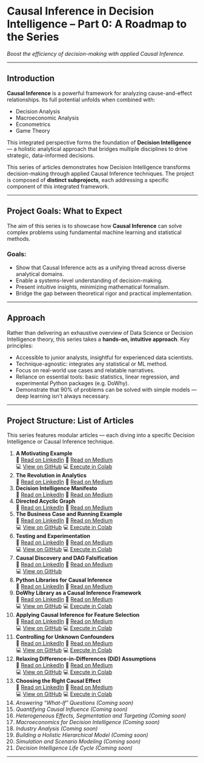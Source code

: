 # Causal Inference in Decision Intelligence – Part 0: A Roadmap to the Series

*Boost the efficiency of decision-making with applied Causal Inference.*

---

## Introduction

**Causal Inference** is a powerful framework for analyzing cause-and-effect relationships. Its full potential unfolds when combined with:

- Decision Analysis  
- Macroeconomic Analysis  
- Econometrics  
- Game Theory  

This integrated perspective forms the foundation of **Decision Intelligence** — a holistic analytical approach that bridges multiple disciplines to drive strategic, data-informed decisions.

This series of articles demonstrates how Decision Intelligence transforms decision-making through applied Causal Inference techniques. The project is composed of **distinct subprojects**, each addressing a specific component of this integrated framework.

---

## Project Goals: What to Expect

The aim of this series is to showcase how **Causal Inference** can solve complex problems using fundamental machine learning and statistical methods.

### Goals:
- Show that Causal Inference acts as a unifying thread across diverse analytical domains.  
- Enable a systems-level understanding of decision-making.  
- Present intuitive insights, minimizing mathematical formalism.  
- Bridge the gap between theoretical rigor and practical implementation.  

---

## Approach

Rather than delivering an exhaustive overview of Data Science or Decision Intelligence theory, this series takes a **hands-on, intuitive approach**. Key principles:

- Accessible to junior analysts, insightful for experienced data scientists.  
- Technique-agnostic: integrates any statistical or ML method.  
- Focus on real-world use cases and relatable narratives.  
- Reliance on essential tools: basic statistics, linear regression, and experimental Python packages (e.g. DoWhy).  
- Demonstrate that 90% of problems can be solved with simple models — deep learning isn't always necessary.  

---

## Project Structure: List of Articles

This series features modular articles — each diving into a specific Decision Intelligence or Causal Inference technique.

1. **A Motivating Example** <br> 📄 [Read on LinkedIn](https://www.linkedin.com/pulse/causal-inference-decision-intelligence-part-1-example-eugene-zinoviev-ehycc/) 📄 [Read on Medium](https://medium.com/@ievgen.zinoviev/causal-inference-in-decision-intelligence-part-1-a-motivating-example-be8bae1a10f3) <br> 💻 [View on GitHub](https://github.com/ezinoviev/causal-inference/blob/6b953aa8e8ffe0453eb3baa983942dfa961ac394/1.%20A%20Motivating%20Example.ipynb)  💻 [Execute in Colab](https://colab.research.google.com/drive/1YwhyWnVUAynNFk6u1YcIoimKIygUDa-H?usp=sharing) 
2. **The Revolution in Analytics** <br>
📄 [Read on LinkedIn](https://www.linkedin.com/pulse/causal-inference-decision-intelligence-part-2-eugene-zinoviev-wkbnc/) 📄 [Read on Medium](https://medium.com/@ievgen.zinoviev/causal-inference-in-decision-intelligence-part-2-the-revolution-in-analytics-9123d7e614fc)
3. **Decision Intelligence Manifesto** <br>
📄 [Read on LinkedIn](https://www.linkedin.com/pulse/causal-inference-decision-intelligence-part-3-eugene-zinoviev-ypcxc) 📄 [Read on Medium](https://medium.com/@ievgen.zinoviev/causal-inference-in-decision-intelligence-part-3-decision-intelligence-manifesto-7703b1297aaf)
4. **Directed Acyclic Graph** <br>
📄 [Read on LinkedIn](https://www.linkedin.com/pulse/causal-inference-decision-intelligence-part-4-acyclic-eugene-zinoviev-ekwtc) 📄 [Read on Medium](https://medium.com/@ievgen.zinoviev/causal-inference-in-decision-intelligence-part-4-directed-acyclic-graph-52235071e0fd)
5. **The Business Case and Running Example** <br>
📄 [Read on LinkedIn](https://www.linkedin.com/pulse/causal-inference-decision-intelligence-part-5-case-running-zinoviev-pdgbc) 📄 [Read on Medium](https://medium.com/@ievgen.zinoviev/causal-inference-in-decision-intelligence-part-5-the-business-case-and-running-example-7109210ee06c) <br> 💻 [View on GitHub](https://github.com/ezinoviev/causal-inference/blob/main/5.%20Running%20example.ipynb)  💻 [Execute in Colab](https://colab.research.google.com/drive/1amxAfNrWJoTzanh8jNRyWSZc590Y4cJH?usp=sharing) 
6. **Testing and Experimentation**  <br>
📄 [Read on LinkedIn](https://www.linkedin.com/pulse/causal-inference-decision-intelligence-part-6-testing-eugene-zinoviev-rqwvc) 📄 [Read on Medium](https://medium.com/@ievgen.zinoviev/causal-inference-in-decision-intelligence-part-6-testing-and-experimentation-3e1432649a32) <br> 💻 [View on GitHub](https://github.com/ezinoviev/causal-inference/blob/main/6.%20Testing%20and%20Experimentation.ipynb)  💻 [Execute in Colab](https://colab.research.google.com/drive/1j9aHdss6rjs_iAKP9J3vC5yliU_XNONw?usp=sharing) 
7. **Causal Discovery and DAG Falsification**  <br>
📄 [Read on LinkedIn](https://www.linkedin.com/pulse/causal-inference-decision-intelligence-part-7-dag-eugene-zinoviev-bnfqc) 📄 [Read on Medium](https://medium.com/@ievgen.zinoviev/causal-inference-in-decision-intelligence-part-7-causal-discovery-and-dag-falsification-c11cd964a3b5) <br> 💻 [View on GitHub](https://github.com/ezinoviev/causal-inference/blob/main/7.%20DAG%20discovery%20and%20falsification%20simplified.ipynb) 
8. **Python Libraries for Causal Inference**  <br>
📄 [Read on LinkedIn](https://www.linkedin.com/pulse/causal-inference-decision-intelligence-part-8-python-eugene-zinoviev-c570c) 📄 [Read on Medium](https://medium.com/@ievgen.zinoviev/causal-inference-in-decision-intelligence-part-8-python-libraries-for-causal-inference-a0b9ddf080f0)
9. **DoWhy Library as a Causal Inference Framework**  <br>
📄 [Read on LinkedIn](https://www.linkedin.com/pulse/causal-inference-decision-intelligence-part-9-dowhy-library-zinoviev-snd8c) 📄 [Read on Medium](https://medium.com/@ievgen.zinoviev/causal-inference-in-decision-intelligence-part-9-dowhy-library-as-a-causal-inference-framework-1f66c2bc4558) <br> 💻 [View on GitHub](https://github.com/ezinoviev/causal-inference/blob/main/9.%20DoWhy%20and%20GCM.ipynb)  💻 [Execute in Colab](https://colab.research.google.com/drive/1sUDc7uTta-XX6ToMoT2Ysem0d52rEcaO?usp=sharing)   
10. **Applying Causal Inference for Feature Selection**  <br>
📄 [Read on LinkedIn](https://www.linkedin.com/pulse/causal-inference-decision-intelligence-part-10-feature-zinoviev-naiqc) 📄 [Read on Medium](https://medium.com/@ievgen.zinoviev/causal-inference-in-decision-intelligence-part-10-applying-causal-inference-for-feature-49503d25bee2) <br> 💻 [View on GitHub](https://github.com/ezinoviev/causal-inference/blob/main/10.%20Applying%20causal%20inference%20for%20feature%20selection.ipynb)  💻 [Execute in Colab](https://colab.research.google.com/drive/14Gz9tZ7f605vEZSB98xgtFcaqBxHgYd0?usp=sharing)  
11. **Controlling for Unknown Confounders**  <br>
📄 [Read on LinkedIn](https://www.linkedin.com/pulse/causal-inference-decision-intelligence-part-11-unknown-zinoviev-0kbbc) 📄 [Read on Medium](https://medium.com/@ievgen.zinoviev/causal-inference-in-decision-intelligence-part-11-controlling-for-unknown-confounders-5649db493cfd) <br> 💻 [View on GitHub](https://github.com/ezinoviev/causal-inference/blob/main/11.%20Controlling%20for%20unknown%20confounders.ipynb)  💻 [Execute in Colab](https://colab.research.google.com/drive/1FqWAls8PjPlaXyKsZS5DOsVlAO5tmxEs?usp=sharing)  
12. **Relaxing Difference-in-Differences (DiD) Assumptions** <br>
📄 [Read on LinkedIn](https://www.linkedin.com/pulse/causal-inference-decision-intelligence-part-12-did-eugene-zinoviev-x0dkc) 📄 [Read on Medium](https://medium.com/@ievgen.zinoviev/causal-inference-in-decision-intelligence-part-12-relaxing-difference-in-differences-did-f79d5834d187) <br> 💻 [View on GitHub](https://github.com/ezinoviev/causal-inference/blob/main/12.%20Relaxing%20DiD%20assumptions.ipynb)  💻 [Execute in Colab](https://colab.research.google.com/drive/1NKBxJtccsyecwMTU1OnK0NtN-euX0Pf8?usp=sharing)   
13. **Choosing the Right Causal Effect**  <br>
📄 [Read on LinkedIn](https://www.linkedin.com/pulse/causal-inference-decision-intelligence-part-13-right-effect-zinoviev-in4lc) 📄 [Read on Medium](https://medium.com/@ievgen.zinoviev/causal-inference-in-decision-intelligence-part-13-choosing-the-right-causal-effect-8d112ecf2d21) <br> 💻 [View on GitHub](https://github.com/ezinoviev/causal-inference/blob/main/13.%20Choosing%20the%20right%20causal%20effect.ipynb)  💻 [Execute in Colab](https://colab.research.google.com/drive/1uRvMP9ouMzHqHF1gaOdq4iuDfTSE_jqQ?usp=sharing)   
14. _Answering “What-If” Questions_ *(Coming soon)*  
15. _Quantifying Causal Influence_ *(Coming soon)*  
16. _Heterogeneous Effects, Segmentation and Targeting_ *(Coming soon)*  
17. _Macroeconomics for Decision Intelligence_ *(Coming soon)*   
18. _Industry Analysis_ *(Coming soon)* 
19. _Building a Holistic Hierarchical Model_  *(Coming soon)*  
20. _Simulation and Scenario Modeling_ *(Coming soon)*  
21. _Decision Intelligence Life Cycle_ *(Coming soon)* 

---

